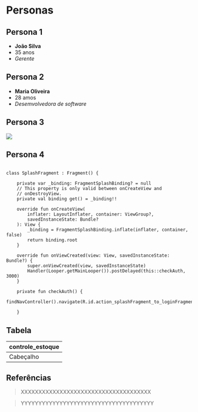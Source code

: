 # Personas

## Persona 1
- **João Silva**
- 35 anos
- *Gerente*

## Persona 2
- __Maria Oliveira__
- 28 amos
- _Desemvolvedora de software_


## Persona 3
![](https://sitefactory.com.br/wp-content/uploads/2021/11/o-que-e-persona-960x550.jpg)


## Persona 4


```

class SplashFragment : Fragment() {

    private var _binding: FragmentSplashBinding? = null
    // This property is only valid between onCreateView and
    // onDestroyView.
    private val binding get() = _binding!!

    override fun onCreateView(
        inflater: LayoutInflater, container: ViewGroup?,
        savedInstanceState: Bundle?
    ): View {
        _binding = FragmentSplashBinding.inflate(inflater, container, false)
        return binding.root
    }

    override fun onViewCreated(view: View, savedInstanceState: Bundle?) {
        super.onViewCreated(view, savedInstanceState)
        Handler(Looper.getMainLooper()).postDelayed(this::checkAuth, 3000)
    }

    private fun checkAuth() {
        findNavController().navigate(R.id.action_splashFragment_to_loginFragment)

    }

```

## Tabela

| controle_estoque | 
|------------------|
|Cabeçalho|Ref|

## Referências

>  XXXXXXXXXXXXXXXXXXXXXXXXXXXXXXXXXXXXX

> YYYYYYYYYYYYYYYYYYYYYYYYYYYYYYYYYYYYYY 
  


  


